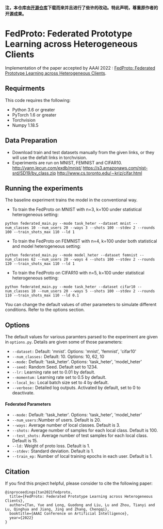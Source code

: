 
**注，本仓库由[开源仓库](https://github.com/yuetan031/fedproto)下载而来并且进行了些许的改动。特此声明，尊重原作者的开源成果。**
# FedProto: Federated Prototype Learning across Heterogeneous Clients

Implementation of the paper accepted by AAAI 2022 : [FedProto: Federated Prototype Learning across Heterogeneous Clients](https://arxiv.org/abs/2105.00243).

## Requirments
This code requires the following:
* Python 3.6 or greater
* PyTorch 1.6 or greater
* Torchvision
* Numpy 1.18.5

## Data Preparation
* Download train and test datasets manually from the given links, or they will use the defalt links in torchvision.
* Experiments are run on MNIST, FEMNIST and CIFAR10.
http://yann.lecun.com/exdb/mnist/
https://s3.amazonaws.com/nist-srd/SD19/by_class.zip
http://www.cs.toronto.edu/∼kriz/cifar.html

## Running the experiments
The baseline experiment trains the model in the conventional way.

* To train the FedProto on MNIST with n=3, k=100 under statistical heterogeneous setting:
```
python federated_main.py --mode task_heter --dataset mnist --num_classes 10 --num_users 20 --ways 3 --shots 100 --stdev 2 --rounds 100 --train_shots_max 110 --ld 1
```
* To train the FedProto on FEMNIST with n=4, k=100 under both statistical and model heterogeneous setting:
```
python federated_main.py --mode model_heter --dataset femnist --num_classes 62 --num_users 20 --ways 4 --shots 100 --stdev 2 --rounds 120 --train_shots_max 110 --ld 1
```
* To train the FedProto on CIFAR10 with n=5, k=100 under statistical heterogeneous setting:
```
python federated_main.py --mode task_heter --dataset cifar10 --num_classes 10 --num_users 20 --ways 5 --shots 100 --stdev 2 --rounds 110 --train_shots_max 110 --ld 0.1
```



You can change the default values of other parameters to simulate different conditions. Refer to the options section.

## Options
The default values for various paramters parsed to the experiment are given in ```options.py```. Details are given some of those parameters:

* ```--dataset:```  Default: 'mnist'. Options: 'mnist', 'femnist', 'cifar10'
* ```--num_classes:```  Default: 10. Options: 10, 62, 10
* ```--mode:```     Default: 'task_heter'. Options: 'task_heter', 'model_heter'
* ```--seed:```     Random Seed. Default set to 1234.
* ```--lr:```       Learning rate set to 0.01 by default.
* ```--momentum:```       Learning rate set to 0.5 by default.
* ```--local_bs:```  Local batch size set to 4 by default.
* ```--verbose:```  Detailed log outputs. Activated by default, set to 0 to deactivate.


#### Federated Parameters
* ```--mode:```     Default: 'task_heter'. Options: 'task_heter', 'model_heter'
* ```--num_users:```Number of users. Default is 20.
* ```--ways:```      Average number of local classes. Default is 3.
* ```--shots:```      Average number of samples for each local class. Default is 100.
* ```--test_shots:```      Average number of test samples for each local class. Default is 15.
* ```--ld:```      Weight of proto loss. Default is 1.
* ```--stdev:```     Standard deviation. Default is 1.
* ```--train_ep:``` Number of local training epochs in each user. Default is 1.


## Citation
If you find this project helpful, please consider to cite the following paper:
```
@inproceedings{tan2021fedproto,
  title={FedProto: Federated Prototype Learning across Heterogeneous Clients},
  author={Tan, Yue and Long, Guodong and Liu, Lu and Zhou, Tianyi and Lu, Qinghua and Jiang, Jing and Zhang, Chengqi},
  booktitle={AAAI Conference on Artificial Intelligence},
  year={2022}
}
```
